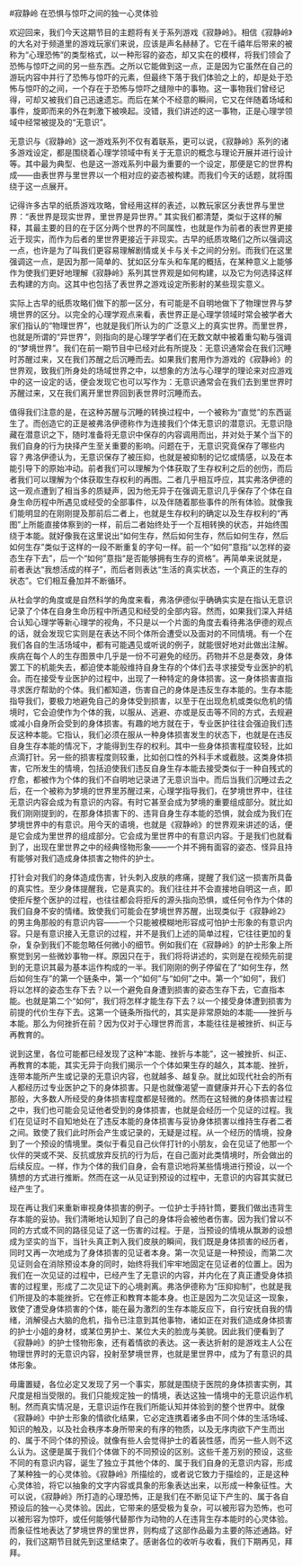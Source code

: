 #寂静岭 在恐惧与惊吓之间的独一心灵体验

欢迎回来，我们今天这期节目的主题将有关于系列游戏《寂静岭》。相信《寂静岭》的大名对于频道里的游戏玩家们来说，应该是声名赫赫了。它在千禧年后带来的被称为“心理恐怖”的类型格式，以一种形容的姿态，却又实在的模样，将我们领会了恐怖与惊吓之间的另一些东西。之所以它能做到这一点，正是因为它虽然在自己的游玩内容中并行了恐怖与惊吓的元素，但最终下落于我们体验之上的，却是处于恐怖与惊吓的之间，一个存在于恐怖与惊吓之缝隙中的事物。这一事物我们曾经记得，可却又被我们自己迅速遗忘。而后在某个不经意的瞬间，它又在伴随着场域和事件，旋即而来的外在刺激下被唤起。没错，我们讲述的这一事物，正是心理学领域中经常被提及的“无意识”。

无意识与《寂静岭》这一游戏系列不仅有着联系，更可以说，《寂静岭》系列的诸多游戏设定，都是围绕着心理学领域中有关于无意识的概念与理论开展并进行设计等。其中最为典型、也是这一游戏系列中最为重要的一个设定，那便是它的世界构成——由表世界与里世界以一个相对应的姿态被构建。而我们今天的话题，就将围绕于这一点展开。

记得许多古早的纸质游戏攻略，曾经用这样的表述，以教玩家区分表世界与里世界：“表世界是现实世界，里世界是异世界。” 其实我们都清楚，类似于这样的解释，其最主要的目的在于区分两个世界的不同属性，也就是作为前者的表世界更接近于现实，而作为后者的里世界更接近于非现实。古早的纸质攻略们之所以强调这一点，也许是为了叫我们更容易理解剧情或关卡与关卡之间的分别。而我们在这里强调这一点，是因为那一简单的、犹如区分车头和车尾的概括，在某种意义上能够作为使我们更好地理解《寂静岭》系列其世界观是如何构建，以及它为何选择这样去构建的方向。这其中也包括了表世界之游戏设定所影射的某些现实意义。

实际上古早的纸质攻略们做下的那一区分，有可能是不自明地做下了物理世界与梦境世界的区分。以完全的心理学观点来看，表世界正是心理学领域时常会被学者大家们指认的“物理世界”，也就是我们所认为的广泛意义上的真实世界。而里世界，也就是所谓的“异世界”，则指向的是心理学学者们在无数文献中被着重勾勒与强调的“梦境世界”。我们在前一期节目中已经对此有所提及：无意识通常会在我们沉睡时苏醒过来，又在我们苏醒之后沉睡而去。如果我们套用作为游戏的《寂静岭》的世界观，致我们所身处的场域世界之中，以想象的方法与心理学的理论来对应游戏中的这一设定的话，便会发现它也可以写作为：无意识通常会在我们去到里世界时苏醒过来，又在我们离开里世界回到表世界时沉睡而去。

值得我们注意的是，在这种苏醒与沉睡的转换过程中，一个被称为“直觉”的东西诞生了。而创造它的正是被弗洛伊德称作为连接我们个体无意识的潜意识。无意识隐藏在潜意识之下，随时准备将无意识中保存的内容调用而出，并对处于某个当下的我们自身的行为抉择产生至关重要的影响。问题在于，无意识究竟保存了哪些内容？弗洛伊德认为，无意识保存了被压抑，也就是被抑制的记忆或情感，以及在本能引导下的原始冲动。前者我们可以理解为个体获取了生存权利之后的创伤，而后者我们可以理解为个体获取生存权利的再图。二者几乎相互呼应，其实弗洛伊德的这一观点遭到了相当多的质疑声，因为他无异于在强调无意识几乎保存了个体在自身生命历程中所遇见或经受的全部事件，以及伴随着那些事件的所有体验。就像我们能明显的在刚刚提及那前后二者上，也就是生存权利的确定以及生存权利的“再图”上所能直接体察到的一样，前后二者始终处于一个互相转换的状态，并始终围绕于本能。就好像我在这里说出“如何生存，然后如何生存，然后如何生存，然后如何生存”类似于这样的一段不断重复的字句一样。前一个“如何”意指“以怎样的姿态生存下去”，后一个“如何”意指“是否能够拥有生存的资格”。再简单来说就是，前者表达“我想活成的样子”，而后者则表达“生活的真实状态，一个真正的生存的状态”。它们相互叠加并不断循环。

从社会学的角度或是自然科学的角度来看，弗洛伊德似乎确确实实是在指认无意识记录了个体在自身生命历程中所遇见和经受的全部内容。然而，如果我们深入并结合认知心理学等新心理学的视角，不只是以一个片面的角度去看待弗洛伊德的观点的话，就会发现它实则是在表达不同个体所会遭受以及面对的不同情境。有一个在我们各自的生活场域中，都有可能遇见或听说的例子，就能很好地对此做出注解。疾病在每个人的生存图景中几乎是一份不可避免的经历。药物并不总是奏效，身体罢工下的机能失去，都迫使本能般维持自身生存的个体们去寻求接受专业医护的机会。而在接受专业医护的过程中，出现了一种特定的身体损害。这一身体损害直指寻求医疗帮助的个体。我们都知道，伤害自己的身体是违反生存本能的。生存本能指导我们，要极力地避免自己的身体受到损害，以至于在出现危机或类似危机的情境时，它会迫使作为个体的我，以服从、逃避、亦或是反击等不同的方式，去规避或减小自身所会受到的身体损害。有趣的地方就在于，专业医护往往会强迫我们违反这种本能。它指认，我们必须在服从一种身体损害发生的状态下，也就是在违反自身生存本能的情况下，才能得到生存的权利。其中一些身体损害程度较轻，比如点滴打针。另一些的损害程度则较重，比如创口性的外科手术或截肢。这类身体损害，它所发生的情境，包括迫使我们违反自身生存本能去接受类似于一种自残式的疗愈，都被作为个体的我们不自明地记录进了无意识当中。而后当我们沉睡过去之后，在一个被称为梦境的世界里苏醒过来，心理学指导我们，在梦境世界中，往往无意识内容会成为有意识的内容。有时它甚至会成为梦境的重要组成部分。就比如我们刚刚提到的，在那身体损害下的、违背自身生存本能的恐惧，就会成为我们在梦境世界中的有意识。用今天的语境，也就是《寂静岭》的世界观来讲述的话，便是它会成为里世界的组成部分。它会成为里世界中的有意识内容。于是我们也就看到了，出现在里世界之中的经典怪物形象——一个并不拥有面容的姿态、怪异且持有能够对我们造成身体损害之物件的护士。

打针会对我们的身体造成伤害，针头刺入皮肤的疼痛，提醒了我们这一损害所具备的真实性。至少身体提醒我，它是真实的。我们往往并不会直接地自明这一点，即使拒斥整个医护的过程，也往往都会将拒斥的源头指向恐惧，或任何令作为个体的我们自身不安的情绪。致使我们可能会在梦境世界苏醒，出现类似于《寂静岭2》的男主角那般的有意识内容——一个只能被模糊地形容成可怕护士形象的有意识内容。只是有意识接入无意识的过程，并不是我们上述的简单过程，它往往更加的复杂，复杂到我们不能忽略任何微小的细节。例如我们在《寂静岭》的护士形象上所察觉到另一些微妙事物一样。原因只在于，我们将将讲述的，实则是在视频先前提到的无意识其最为基本运作构成的一半。我们刚刚的例子停留在了“如何生存，然后如何生存”的第一个链条中，第一个“如何”与“如何”之中。第一个“如何”，我们将以怎样的姿态生存下去？以一个避免自身遭到损害的姿态生存下去，它直指本能。也就是第二个“如何”，我们将怎样才能生存下去？以一个接受身体遭到损害为前提的代价生存下去。这第一个链条所指代的，其实是非常原始的本能——挫折与本能。那么为何挫折在前？因为仅对于心理世界而言，本能往往是被挫折、纠正与再教育的。

说到这里，各位可能都已经发现了这种“本能、挫折与本能”，这一被挫折、纠正、再教育的本能，其实无异于向我们揭示一个个体如果生存的越久，其本能、挫折，连带本能所产生或记录的无意识内容，也就越多、越复杂。就比如现代社会的所有人都经历过专业医护之下的身体损害。只是也就像渴望一直健康并开心下去的各位那般，大多数人所经受的身体损害程度都是轻微的。然而在这轻微的身体损害过程之中，我们也可能会见证他者受到的身体损害，也就是会经历一个见证的过程。我们在见证时不自知地处在了违反本能的身体损害与妥协身体损害以维持生存者二者之间。致使了我们此时所会产生或记录的，无疑是过程。从一个经历的情境，投身到了一个预设的情境里。类似于看见自己伙伴打针的小朋友，会在见证了他那一个伙伴的哭或不哭、反抗或放弃反抗的行为后，在自己面对此类情境时，所会做出的后续反应。一样，作为个体的我们自身，会有意识地将某些情境进行预设，以一个猜想的方式进行推断。然而在这一从见证到预设的过程中，无意识的内容其实就已经产生了。

现在再让我们来重新审视身体损害的例子。一位护士手持针筒，要我们做出违背生存本能的妥协。我们清晰地认知到了自己的身体将会被他者伤害。因为我们曾以不同的方式或不同的路径见证了这一伤害的过程。于是，当预设的情境从飘渺的设想成为坚实的当下，当针头真正刺入我们皮肤的瞬间，我们既是身体损害的经历者，同时又再一次地成为了身体损害的见证者本身。第一次见证是一种预设，而第二次见证则会在消除预设本身的同时，始终将我们牢牢地固定在见证者的位置上。因为我们在一次见证的过程中，已经产生了无意识的内容，并内化在了真正遭受身体损害的过程里，形成了二次见证下的心境剥离。弗洛伊德称为“压抑抑制”，也就是我们所提及的本能挫折。它在修正和教育本能本身。也正是因为二次见证这一现象，致使了遭受身体损害的个体，能在最为激烈的生存本能反应下，自行安抚自我的情绪，消解侵占大脑的危机，指令已注意到其他事物，诸如正在对我们造成身体损害的护士小姐的身材，或某位男护士、某位大夫的脸庞与美貌。因此我们便看到了《寂静岭》的护士怪物形象，还有着情欲的表达。这一表达折射的是游戏主人公在物理世界时的无意识内容，投射至梦境世界，也就是里世界中，成为了有意识的具体形象。

毋庸置疑，各位必定又发现了另一个事实，那就是围绕于医院的身体损害实例，其尺度是相当受限的。我们只能规定独一的情境，表达这独一情境中的无意识运作机制。然而真实情况是，无意识运作在我们所能认知并体验到的整个世界中。就像《寂静岭》中护士形象的情欲化结果，它必定连携着诸多由不同个体的生活场域、知识的触及，以及社会秩序本身所带来的有序的物质，以及无序肉欲下产生而出的、属于不同个体的预设。就像有些人会觉得护士的着装性感，而另一些人则不这么认为。这便是属于我们个体做下的不同预设的区别。这些千差万别的预设，这些不同的有意识内容，诞生了独立于其他个体的、属于我们自身的无意识内容，形成了某种独一的心灵体验。《寂静岭》所描绘的，或者说它致力于描绘的，正是这种心灵体验，将它以抽象的文字内容或具象的形象表达出来，以形成一种象征性。大可以说，《寂静岭》所打造的心理恐怖，正是我们在不断见证下产生的、属于各自预设后的独一心灵体验。因此，它带来的感受极为复杂，可以被形容为恐怖，也可以被形容为惊吓，或任何能够代替那作为动物的人在违背生存本能时的心灵体验。而象征性地表达了梦境世界的里世界，则构成了这部作品最为主要的陈述通路。好的，我们这期节目就先到这里结束了。感谢各位的收听与收看，我们下期再见，拜拜。